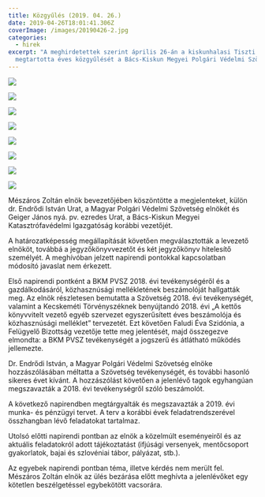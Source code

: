```yaml
---
title: Közgyűlés (2019. 04. 26.)
date: 2019-04-26T18:01:41.306Z
coverImage: /images/20190426-2.jpg
categories:
  - hirek
excerpt: "A meghirdetettek szerint április 26-án a kiskunhalasi Tiszti Klubban
  megtartotta éves közgyűlését a Bács-Kiskun Megyei Polgári Védelmi Szövetség. "
---
```

![](/images/20190426-1.jpg)

![](/images/20190426-3.jpg)

![](/images/20190426-4.jpg)

![](/images/20190426-6.jpg)

![](/images/20190426-8.jpg)

![](/images/20190426-10.jpg)

![](/images/20190426-11.jpg)

![](/images/20190426-12.jpg)

Mészáros Zoltán elnök bevezetőjében köszöntötte a megjelenteket, külön dr. Endrődi István Urat, a Magyar Polgári Védelmi Szövetség elnökét és Geiger János nyá. pv. ezredes Urat, a Bács-Kiskun Megyei Katasztrófavédelmi Igazgatóság korábbi vezetőjét.

A határozatképesség megállapítását követően megválasztották a levezető elnököt, továbbá a jegyzőkönyvvezetőt és két jegyzőkönyv hitelesítő személyét. A meghívóban jelzett napirendi pontokkal kapcsolatban módosító javaslat nem érkezett.

Első napirendi pontként a BKM PVSZ 2018. évi tevékenységéről és a gazdálkodásáról, közhasznúsági mellékletének beszámolóját hallgatták meg. Az elnök részletesen bemutatta a Szövetség 2018. évi tevékenységét, valamint a Kecskeméti Törvényszéknek benyújtandó 2018. évi „A kettős könyvvitelt vezető egyéb szervezet egyszerűsített éves beszámolója és közhasznúsági melléklet” tervezetét. Ezt követően Faludi Éva Szidónia, a Felügyelő Bizottság vezetője tette meg jelentését, majd összegezve elmondta: a BKM PVSZ tevékenységét a jogszerű és átlátható működés jellemezte.

Dr. Endrődi István, a Magyar Polgári Védelmi Szövetség elnöke hozzászólásában méltatta a Szövetség tevékenységét, és további hasonló sikeres évet kívánt. A hozzászólást követően a jelenlévő tagok egyhangúan megszavazták a 2018. évi tevékenységről szóló beszámolót.

A következő napirendben megtárgyalták és megszavazták a 2019. évi munka- és pénzügyi tervet. A terv a korábbi évek feladatrendszerével összhangban lévő feladatokat tartalmaz.

Utolsó előtti napirendi pontban az elnök a közelmúlt eseményeiről és az aktuális feladatokról adott tájékoztatást (ifjúsági versenyek, mentőcsoport gyakorlatok, bajai és szlovéniai tábor, pályázat, stb.).

Az egyebek napirendi pontban téma, illetve kérdés nem merült fel. Mészáros Zoltán elnök az ülés bezárása előtt meghívta a jelenlévőket egy kötetlen beszélgetéssel egybekötött vacsorára.
